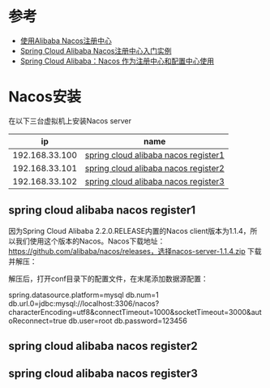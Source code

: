 # 参考
* [使用Alibaba Nacos注册中心](https://www.kancloud.cn/mrbird/spring-cloud/1271133)
* [Spring Cloud Alibaba Nacos注册中心入门实例](https://mrbird.cc/Spring-Cloud-Alibaba-Nacos%E6%B3%A8%E5%86%8C%E4%B8%AD%E5%BF%83.html)
* [Spring Cloud Alibaba：Nacos 作为注册中心和配置中心使用](http://www.macrozheng.com/#/cloud/nacos)

# Nacos安装

在以下三台虚拟机上安装Nacos server

ip | name |
---|---|
192.168.33.100|	 [spring cloud alibaba nacos register1](#spring-cloud-alibaba-nacos-register1)	|
192.168.33.101|	 [spring cloud alibaba nacos register2](#spring-cloud-alibaba-nacos-register2)  |
192.168.33.102| [spring cloud alibaba nacos register3](#spring-cloud-alibaba-nacos-register3)  |


## spring cloud alibaba nacos register1


因为Spring Cloud Alibaba 2.2.0.RELEASE内置的Nacos client版本为1.1.4，所以我们使用这个版本的Nacos。Nacos下载地址：https://github.com/alibaba/nacos/releases，选择nacos-server-1.1.4.zip 下载并解压：

解压后，打开conf目录下的配置文件，在末尾添加数据源配置：

spring.datasource.platform=mysql
db.num=1
db.url.0=jdbc:mysql://localhost:3306/nacos?characterEncoding=utf8&connectTimeout=1000&socketTimeout=3000&autoReconnect=true
db.user=root
db.password=123456


## spring cloud alibaba nacos register2

## spring cloud alibaba nacos register3
